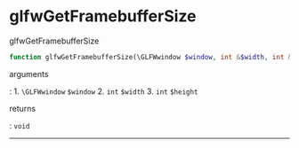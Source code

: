 # glfwGetFramebufferSize
glfwGetFramebufferSize

```php
function glfwGetFramebufferSize(\GLFWwindow $window, int &$width, int &$height) : void
```

arguments

:    1. `\GLFWwindow` `$window` 
    2. `int` `$width` 
    3. `int` `$height` 

returns

:    `void` 

---
     
